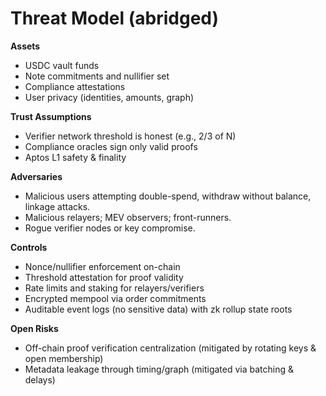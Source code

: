 # Threat Model (abridged)

**Assets**
- USDC vault funds
- Note commitments and nullifier set
- Compliance attestations
- User privacy (identities, amounts, graph)

**Trust Assumptions**
- Verifier network threshold is honest (e.g., 2/3 of N)
- Compliance oracles sign only valid proofs
- Aptos L1 safety & finality

**Adversaries**
- Malicious users attempting double-spend, withdraw without balance, linkage attacks.
- Malicious relayers; MEV observers; front-runners.
- Rogue verifier nodes or key compromise.

**Controls**
- Nonce/nullifier enforcement on-chain
- Threshold attestation for proof validity
- Rate limits and staking for relayers/verifiers
- Encrypted mempool via order commitments
- Auditable event logs (no sensitive data) with zk rollup state roots

**Open Risks**
- Off-chain proof verification centralization (mitigated by rotating keys & open membership)
- Metadata leakage through timing/graph (mitigated via batching & delays)
